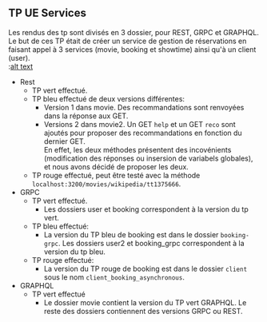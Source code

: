 ## TP UE Services
Les rendus des tp sont divisés en 3 dossier, pour REST, GRPC et GRAPHQL.  
Le but de ces TP était de créer un service de gestion de réservations en faisant appel à 3 services (movie, booking et showtime) ainsi qu'à un client (user).   
:[alt text](graphe.jpg)
- Rest
  - TP vert effectué.
  - TP bleu effectué de deux versions différentes:
    - Version 1 dans movie. Des recommandations sont renvoyées dans la réponse aux GET.
    - Versions 2 dans movie2. Un GET `help` et un GET `reco` sont ajoutés pour proposer des recommandations en fonction du dernier GET.  
    En effet, les deux méthodes présentent des incovénients (modification des réponses ou insersion de variabels globales), et nous avons décidé de proposer les deux.
  - TP rouge effectué, peut être testé avec la méthode `localhost:3200/movies/wikipedia/tt1375666`.
- GRPC
  - TP vert effectué.
    - Les dossiers user et booking correspondent à la version du tp vert.
  - TP bleu effectué:
    - La version du TP bleu de booking est dans le dossier `booking-grpc`. Les dossiers user2 et booking_grpc correspondent à la version du tp bleu.
  - TP rouge effectué:
    - La version du TP rouge de booking est dans le dossier `client` sous le nom `client_booking_asynchronous`.
- GRAPHQL
  - TP vert effectué
    - Le dossier movie contient la version du TP vert GRAPHQL. Le reste des dossiers contiennent des versions GRPC ou REST. 
